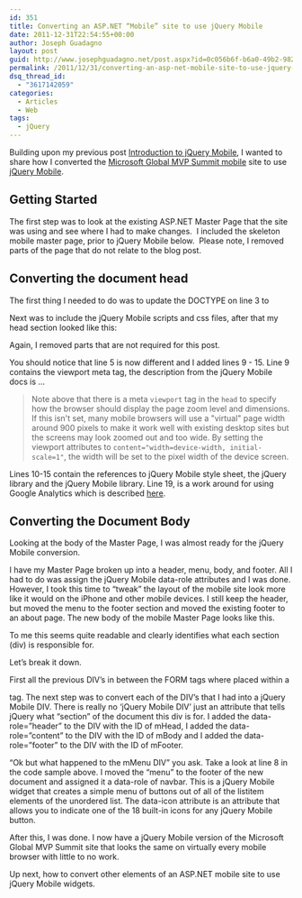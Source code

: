 ```yaml
---
id: 351
title: Converting an ASP.NET “Mobile” site to use jQuery Mobile
date: 2011-12-31T22:54:55+00:00
author: Joseph Guadagno
layout: post
guid: http://www.josephguadagno.net/post.aspx?id=0c056b6f-b6a0-49b2-982e-c9e9e7f5286b
permalink: /2011/12/31/converting-an-asp-net-mobile-site-to-use-jquery-mobile/
dsq_thread_id:
  - "3617142059"
categories:
  - Articles
  - Web
tags:
  - jQuery
---
```

<p>Building upon my previous post <a href="http://www.josephguadagno.net/post/Introduction-to-jQuery-Mobile.aspx" target="_blank">Introduction to jQuery Mobile</a>, I wanted to share how I converted the <a href="http://www.mvpsummitevents.info/m/default.aspx" target="_blank">Microsoft Global MVP Summit mobile</a> site to use <a href="http://jquerymobile.com/" target="_blank">jQuery Mobile</a>.</p>  <h2>Getting Started</h2>  <p>The first step was to look at the existing ASP.NET Master Page that the site was using and see where I had to make changes.&#160; I included the skeleton mobile master page, prior to jQuery Mobile below.&#160; Please note, I removed parts of the page that do not relate to the blog post.</p>  

<script src="https://gist.github.com/jguadagno/832748602420afb34ccb4be6fe5e1d13.js"></script>

<h2>Converting the document head</h2>

<p>The first thing I needed to do was to update the DOCTYPE on line 3 to</p>

<script src="https://gist.github.com/jguadagno/ad07ae45276e893d7250b855076f3413.js"></script>

<p>Next was to include the jQuery Mobile scripts and css files, after that my head section looked like this:</p>

<script src="https://gist.github.com/jguadagno/c7925618fa37728a9a2b62955bac4ba9.js"></script>

<p>Again, I removed parts that are not required for this post.</p>

<p>You should notice that line 5 is now different and I added lines 9 - 15. Line 9 contains the viewport meta tag, the description from the jQuery Mobile docs is …</p>

<blockquote>
  <p>Note above that there is a meta <code>viewport</code> tag in the <code>head</code> to specify how the browser should display the page zoom level and dimensions. If this isn't set, many mobile browsers will use a &quot;virtual&quot; page width around 900 pixels to make it work well with existing desktop sites but the screens may look zoomed out and too wide. By setting the viewport attributes to <code>content=&quot;width=device-width, initial-scale=1&quot;</code>, the width will be set to the pixel width of the device screen. 
</p>
</blockquote>

<p>Lines 10-15 contain the references to jQuery Mobile style sheet, the jQuery library and the jQuery Mobile library. Line 19, is a work around for using Google Analytics which is described <a href="http://www.jongales.com/blog/2011/01/10/google-analytics-and-jquery-mobile/" target="_blank">here</a>.</p>

<h2>Converting the Document Body</h2>

<p>Looking at the body of the Master Page, I was almost ready for the jQuery Mobile conversion.</p>

<script src="https://gist.github.com/jguadagno/c4cd7feef9baaa698ea32bd62de605ff.js"></script>

<p>I have my Master Page broken up into a header, menu, body, and footer. All I had to do was assign the jQuery Mobile data-role attributes and I was done.  However, I took this time to “tweak” the layout of the mobile site look more like it would on the iPhone and other mobile devices.  I still keep the header, but moved the menu to the footer section and moved the existing footer to an about page.  The new body of the mobile Master Page looks like this.</p>

<script src="https://gist.github.com/jguadagno/6bc81920a45cbcffeacd897b2f724cbf.js"></script>

<p>To me this seems quite readable and clearly identifies what each section (div) is responsible for.</p>

<p>Let’s break it down.</p>

<p>First all the previous DIV’s in between the FORM tags where placed within a</p>

<script src="https://gist.github.com/jguadagno/b729c1eb71c4fe48d812ba4113c2d447.js"></script>

<p>
tag. The next step was to convert each of the DIV’s that I had into a jQuery Mobile DIV. There is really no ‘jQuery Mobile DIV’ just an attribute that tells jQuery what “section” of the document this div is for.  I added the data-role=”header” to the DIV with the ID of mHead, I added the data-role=”content” to the DIV with the ID of mBody and I added the data-role=”footer” to the DIV with the ID of mFooter.</p>
<p>“Ok but what happened to the mMenu DIV” you ask.  Take a look at line 8 in the code sample above.  I moved the “menu” to the footer of the new document and assigned it a data-role of navbar. This is a jQuery Mobile widget that creates a simple menu of buttons out of all of the listitem elements of the unordered list. The data-icon attribute is an attribute that allows you to indicate one of the 18 built-in icons for any jQuery Mobile button.</p>

<p>After this, I was done.  I now have a jQuery Mobile version of the Microsoft Global MVP Summit site that looks the same on virtually every mobile browser with little to no work.</p>

<p>Up next, how to convert other elements of an ASP.NET mobile site to use jQuery Mobile widgets.</p>
